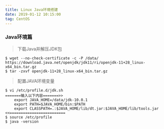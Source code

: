 ```yaml
---
title: Linux Java环境搭建
date: 2019-01-12 10:15:00
tag: CentOS
---
```


### Java环境篇

> 下载Java并解压JDK包

    $ wget --no-check-certificate -c -P /data/ https://download.java.net/openjdk/jdk11/ri/openjdk-11+28_linux-x64_bin.tar.gz
    $ tar -zxvf openjdk-11+28_linux-x64_bin.tar.gz
    
> 配置JAVA环境变量

    $ vi /etc/profile.d/jdk.sh
    =======输入以下内容=======>>
        export JAVA_HOME=/data/jdk-10.0.1
        export PATH=$JAVA_HOME/bin:$PATH
        export CLASSPATH=.:$JAVA_HOME/lib/dt.jar:$JAVA_HOME/lib/tools.jar
    <<=========================
    $ source /etc/profile
    $ java -version